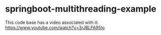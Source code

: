# springboot-multithreading-example
This code base has a video associated with it: https://www.youtube.com/watch?v=3rJBLFA95Io
